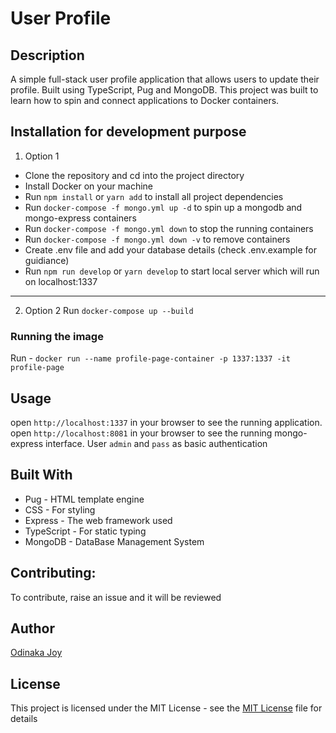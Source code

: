 # User Profile

## Description
A simple full-stack user profile application that allows users to update their profile. Built using TypeScript, Pug and MongoDB. This project was built to learn how to spin and connect applications to Docker containers.

## Installation for development purpose
1. Option 1
- Clone the repository and cd into the project directory
- Install Docker on your machine 
- Run `npm install` or `yarn add` to install all project dependencies  
- Run `docker-compose -f mongo.yml up -d` to spin up a mongodb and mongo-express containers 
- Run `docker-compose -f mongo.yml down` to stop the running containers  
- Run `docker-compose -f mongo.yml down -v` to remove containers   
- Create .env file and add your database details (check .env.example for guidiance)  
- Run `npm run develop` or `yarn develop` to start local server which will run on localhost:1337  

--- 

2. Option 2
Run `docker-compose up --build`

### Running the image
Run - `docker run --name profile-page-container -p 1337:1337 -it profile-page` 

## Usage
open `http://localhost:1337` in your browser to see the running application.      
open `http://localhost:8081` in your browser to see the running mongo-express interface. User `admin` and `pass` as basic authentication

## Built With
- Pug - HTML template engine
- CSS - For styling
- Express - The web framework used
- TypeScript - For static typing
- MongoDB - DataBase Management System

## Contributing: 
To contribute, raise an issue and it will be reviewed

## Author
[Odinaka Joy](https://dinakajoy/)

## License
This project is licensed under the MIT License - see the [MIT License](https://opensource.org/licenses/MIT) file for details
